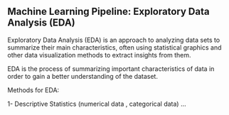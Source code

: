 ## Machine Learning Pipeline: Exploratory Data Analysis (EDA)

Exploratory Data Analysis (EDA) is an approach to analyzing data sets to summarize their main characteristics, often using statistical graphics and other data visualization methods to extract insights from them.  

EDA is the process of summarizing important characteristics of data in order to gain a better understanding of the dataset.

Methods for EDA:

1- Descriptive Statistics (numerical data , categorical data)
...